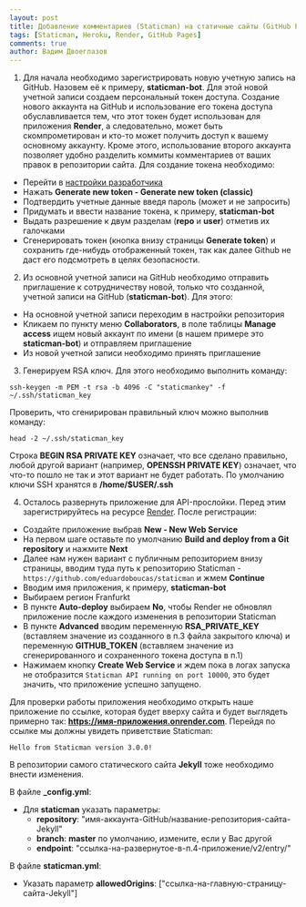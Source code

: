 ```yaml
---
layout: post
title: Добавление комментариев (Staticman) на статичные сайты (GitHub Pages). Альтернатива Heroku.
tags: [Staticman, Heroku, Render, GitHub Pages]
comments: true
author: Вадим Двоеглазов
---
```


1. Для начала необходимо зарегистрировать новую учетную запись на GitHub. Назовем её к примеру, **staticman-bot**. Для этой новой учетной записи создаем персональный токен доступа. 
Создание нового аккаунта на GitHub и использование его токена доступа обуславливается тем, что этот токен будет использован для приложения **Render**, а следовательно, может быть скомпрометирован
и кто-то может получить доступ к вашему основному аккаунту. Кроме этого, использование второго аккаунта позволяет удобно разделить коммиты комментариев от ваших правок в репозитории сайта. 
Для создание токена необходимо:
- Перейти в [настройки разработчика](https://github.com/settings/tokens)
- Нажать **Generate new token - Generate new token (classic)**
- Подтвердить учетные данные введя пароль (может и не запросить)
- Придумать и ввести название токена, к примеру, **staticman-bot**
- Выдать разрешение к двум разделам (**repo** и **user**) отметив их галочками
- Сгенерировать токен (кнопка внизу страницы **Generate token**) и сохранить где-нибудь отображенный токен, так как далее Github не даст его подсмотреть в целях безопасности.
2. Из основной учетной записи на GitHub необходимо отправить приглашение к сотрудничеству новой, только что созданной, учетной записи на GitHub (**staticman-bot**). 
Для этого:
- На основной учетной записи переходим в настройки репозитория
- Кликаем по пункту меню **Collaborators**, в поле таблицы **Manage access** ищем новый аккаунт по имени (в нашем примере это **staticman-bot**) и отправляем приглашение
- Из новой учетной записи необходимо принять приглашение
3. Генерируем RSA ключ. Для этого необходимо выполнить команду:

  `ssh-keygen -m PEM -t rsa -b 4096 -C "staticmankey" -f ~/.ssh/staticman_key`

  Проверить, что сгенирирован правильный ключ можно выполнив команду:

  `head -2 ~/.ssh/staticman_key`

  Строка **BEGIN RSA PRIVATE KEY** означает, что все сделано правильно, любой другой вариант (например, **OPENSSH PRIVATE KEY**) означает, что что-то пошло не так и этот вариант не будет работать. 
  По умолчанию ключи SSH хранятся в **/home/$USER/.ssh**

4. Осталось развернуть приложение для API-прослойки. Перед этим зарегистрируйтесь на ресурсе [Render](https://render.com/). После регистрации:
- Создайте приложение выбрав **New - New Web Service**
- На первом шаге оставьте по умолчанию **Build and deploy from a Git repository** и нажмите **Next**
- Далее нам нужен вариант с публичным репозиторием внизу страницы, вводим туда путь к репозиторию Staticman - `https://github.com/eduardoboucas/staticman` и жмем **Continue**
- Вводим имя приложения, к примеру, **staticman-bot**
- Выбираем регион Franfurkt
- В пункте **Auto-deploy** выбираем **No**, чтобы Render не обновлял приложение после каждого изменения в репозитории Staticman
- В пункте **Advanced** вводим переменную **RSA_PRIVATE_KEY** (вставляем значение из созданного в п.3 файла закрытого ключа) и переменную **GITHUB_TOKEN** (вставляем значение из сгенерированного и сохраненного 
токена доступа в п.1)
- Нажимаем кнопку **Create Web Service** и ждем пока в логах запуска не отобразится `Staticman API running on port 10000`, это будет значить, что приложение успешно запущено.

Для проверки работы приложения необходимо открыть наше приложение по ссылке, которая будет вверху сайта и будет выглядеть примерно так: **https://имя-приложения.onrender.com**. 
Перейдя по ссылке мы должны увидеть приветствие Staticman:

`Hello from Staticman version 3.0.0!`

В репозитории самого статического сайта **Jekyll** тоже необходимо внести изменения.

В файле **_config.yml**:
- Для **staticman** указать параметры:
  - **repository**: "имя-аккаунта-GitHub/название-репозитория-сайта-Jekyll"
  - **branch**: **master** по умолчанию, измените, если у Вас другой
  - **endpoint**: "ссылка-на-развернутое-в-п.4-приложение/v2/entry/"

В файле **staticman.yml**:
- Указать параметр **allowedOrigins**: ["ссылка-на-главную-страницу-сайта-Jekyll"]
